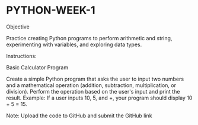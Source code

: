# PYTHON-WEEK-1
Objective

Practice creating Python programs to perform arithmetic and string, experimenting with variables, and exploring data types.


Instructions:

Basic Calculator Program

Create a simple Python program that asks the user to input two numbers and a mathematical operation (addition, subtraction, multiplication, or division).
Perform the operation based on the user's input and print the result.
Example: If a user inputs 10, 5, and +, your program should display 10 + 5 = 15.

Note: Upload the code to GitHub and submit the GitHub link

